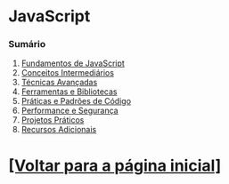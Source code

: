 # JavaScript

<!--
- `new Obj` x `new Obj()`
- `new` em funções. Exemplo: `new exampleFunction()`
- `constructor`
- A "real interação" do `constructor` e o JavaScript
- `interface`
- `delete` de valores cujo tipo de dado é primitivo em ESM
- Array
    + `isArray`
    + `forEach`
    + `slice`
- `Date`
    + `getMonth`
    + `getDate`
    + `getHours`
    + `getMinutes`
    + `getSeconds`
- `Array.prototype.slice.call()`
- `process`
- `process.env`
- `util`
    + `inspect`
- `redis`
    + `createClient`
    + `on`
    + `auth`
    + `config`
- `have` (provavelmente uma cadeia de asserção)
- `request.path`
- `join`
- `include`
- `reset`
- `arguments`
- `push`
- `inspect`
- `replace`
- Me explique cada detalhe do log abaixo:

```Bash
<ref *1> [AsyncFunction: getTemporaryCredentials] {
  default: [Circular *1],
  getDatabasePassword: [AsyncFunction: getDatabasePassword],
  esmkTreeId: 'file:///home/luis/APIs/zoe-game-api/services/sensitive_data_getters.mjs?esmk=1'
}
```

- O que significa o "`_`" no exemplo:
  + Qual é o nome deste símbolo?

```JavaScript
const _ = require("lodash");
```
-->

### Sumário

1. [Fundamentos de JavaScript](./1-fundamentos-Javascript/fundamentos-Javascript.md)
2. [Conceitos Intermediários](./2-conceitos-intermediarios/conceitos-intermediarios.md)
3. [Técnicas Avançadas](./3-tecnicas-avancadas/tecnicas-avancadas.md)
4. [Ferramentas e Bibliotecas](./4-ferramentas-bibliotecas/ferramentas-bibliotecas.md)
5. [Práticas e Padrões de Código](./5-praticas-padroes-codigo/praticas-padroes-codigo.md)
6. [Performance e Segurança](./6-performance-segurança/performance-segurança.md)
7. [Projetos Práticos](./7-projetos-praticos/projetos-praticos.md)
8. [Recursos Adicionais](./recursos-adicionais/recursos-adicionais.md)

# [[Voltar para a página inicial]](../README.md)